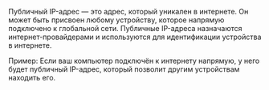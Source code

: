 Публичный IP-адрес — это адрес, который уникален в интернете. Он может быть присвоен любому устройству, которое напрямую подключено к глобальной сети. Публичные IP-адреса назначаются интернет-провайдерами и используются для идентификации устройства в интернете.

Пример: Если ваш компьютер подключён к интернету напрямую, у него будет публичный IP-адрес, который позволит другим устройствам находить его.